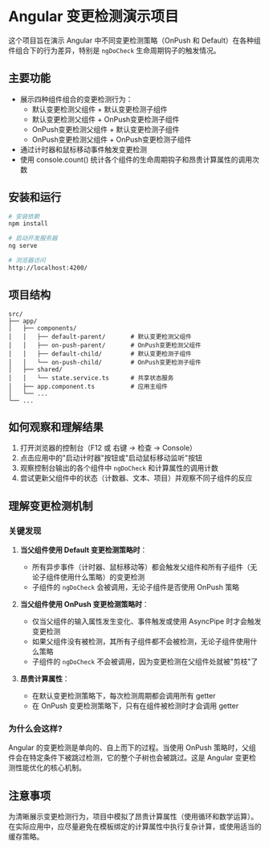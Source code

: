 # Angular 变更检测演示项目

这个项目旨在演示 Angular 中不同变更检测策略（OnPush 和 Default）在各种组件组合下的行为差异，特别是 `ngDoCheck` 生命周期钩子的触发情况。

## 主要功能

- 展示四种组件组合的变更检测行为：
  - 默认变更检测父组件 + 默认变更检测子组件
  - 默认变更检测父组件 + OnPush变更检测子组件
  - OnPush变更检测父组件 + 默认变更检测子组件
  - OnPush变更检测父组件 + OnPush变更检测子组件
- 通过计时器和鼠标移动事件触发变更检测
- 使用 console.count() 统计各个组件的生命周期钩子和昂贵计算属性的调用次数

## 安装和运行

```bash
# 安装依赖
npm install

# 启动开发服务器
ng serve

# 浏览器访问
http://localhost:4200/
```

## 项目结构

```
src/
├── app/
│   ├── components/
│   │   ├── default-parent/       # 默认变更检测父组件
│   │   ├── on-push-parent/       # OnPush变更检测父组件
│   │   ├── default-child/        # 默认变更检测子组件
│   │   └── on-push-child/        # OnPush变更检测子组件
│   ├── shared/
│   │   └── state.service.ts      # 共享状态服务
│   ├── app.component.ts          # 应用主组件
│   └── ...
└── ...
```

## 如何观察和理解结果

1. 打开浏览器的控制台（F12 或 右键 -> 检查 -> Console）
2. 点击应用中的"启动计时器"按钮或"启动鼠标移动监听"按钮
3. 观察控制台输出的各个组件中 `ngDoCheck` 和计算属性的调用计数
4. 尝试更新父组件中的状态（计数器、文本、项目）并观察不同子组件的反应

## 理解变更检测机制

### 关键发现

1. **当父组件使用 Default 变更检测策略时**：
   - 所有异步事件（计时器、鼠标移动等）都会触发父组件和所有子组件（无论子组件使用什么策略）的变更检测
   - 子组件的 `ngDoCheck` 会被调用，无论子组件是否使用 OnPush 策略

2. **当父组件使用 OnPush 变更检测策略时**：
   - 仅当父组件的输入属性发生变化、事件触发或使用 AsyncPipe 时才会触发变更检测
   - 如果父组件没有被检测，其所有子组件都不会被检测，无论子组件使用什么策略
   - 子组件的 `ngDoCheck` 不会被调用，因为变更检测在父组件处就被"剪枝"了

3. **昂贵计算属性**：
   - 在默认变更检测策略下，每次检测周期都会调用所有 getter
   - 在 OnPush 变更检测策略下，只有在组件被检测时才会调用 getter

### 为什么会这样?

Angular 的变更检测是单向的、自上而下的过程。当使用 OnPush 策略时，父组件会在特定条件下被跳过检测，它的整个子树也会被跳过。这是 Angular 变更检测性能优化的核心机制。

## 注意事项

为清晰展示变更检测行为，项目中模拟了昂贵计算属性（使用循环和数学运算）。在实际应用中，应尽量避免在模板绑定的计算属性中执行复杂计算，或使用适当的缓存策略。
